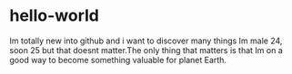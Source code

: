 # hello-world
Im totally new into github and i want to discover many things
Im male 24, soon 25 but that doesnt matter.The only thing that matters is that Im on a good way to become something valuable for planet Earth.
